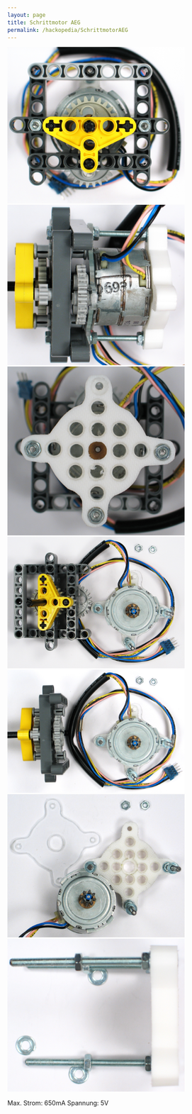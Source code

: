 ```yaml
---
layout: page
title: Schrittmotor AEG
permalink: /hackopedia/SchrittmotorAEG
---
```


<img src="/images/AEG-Schrittmotor1.JPG" alt="Schrittmotor von oben" width="400px" />
<img src="/images/AEG-Schrittmotor2.JPG" alt="Schrittmotor von der Seite" width="400px" />
<img src="/images/AEG-Schrittmotor3.JPG" alt="Schrittmotor von unten" width="400px" />
<img src="/images/AEG-Schrittmotor4.JPG" alt="Schrittmotor ohne Getriebe" width="400px" />
<img src="/images/AEG-Schrittmotor5.JPG" alt="Schrittmotor ohne Getriebe" width="400px" />
<img src="/images/AEG-Schrittmotor6.JPG" alt="Schrittmotor ohne Halterung" width="400px" />
<img src="/images/AEG-Schrittmotor7.JPG" alt="Schrittmotor hintere Adapterplatte" width="400px" />

Max. Strom: 650mA
Spannung: 5V
